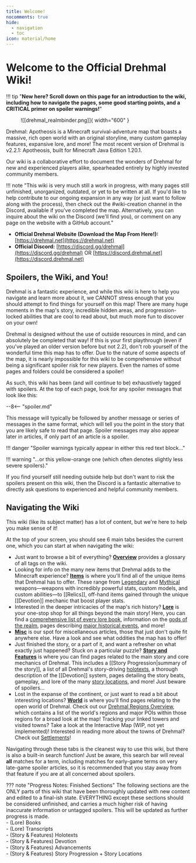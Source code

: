 ```yaml
---
title: Welcome!
nocomments: true
hide:
  - navigation
  - toc
icon: material/home
---
```


# Welcome to the Official Drehmal Wiki!

!!! tip "**New here? Scroll down on this page for an introduction to the wiki, including how to navigate the pages, some good starting points, and a CRITICAL primer on spoiler warnings!**"

<figure markdown>
  ![[drehmal_realmbinder.png]]{ width="600" }
</figure>

Drehmal: Apotheosis is a Minecraft survival-adventure map that boasts a massive, rich open world with an original storyline, many custom gameplay features, expansive lore, and more! The most recent version of Drehmal is v2.2.1: Apotheosis, built for Minecraft Java Edition 1.20.1.

Our wiki is a collaborative effort to document the wonders of Drehmal for new and experienced players alike, spearheaded entirely by highly invested community members. 

!!! note "This wiki is very much still a work in progress, with many pages still unfinished, unorganized, outdated, or yet to be written at all. If you'd like to help contribute to our ongoing expansion in any way (or just want to follow along with the process), then check out the #wiki-creation channel in the Discord, available if you've completed the map. Alternatively, you can inquire about the wiki on the Discord (we'll find you), or comment on any page on the website with a GitHub account."

* **Official Drehmal Website (Download the Map From Here!):** [https://drehmal.net](https://drehmal.net)
* **Official Discord:** [https://discord.gg/drehmal](https://discord.gg/drehmal) OR [https://discord.drehmal.net](https://discord.drehmal.net)

## Spoilers, the Wiki, and You!
Drehmal is a fantastic experience, and while this wiki is here to help you navigate and learn more about it, we CANNOT stress enough that you should attempt to find things for yourself on this map! There are many huge moments in the map's story, incredible hidden areas, and progression-locked abilities that are cool to read about, but much more fun to discover on your own!

Drehmal is designed without the use of outside resources in mind, and can absolutely be completed that way! If this is your first playthrough (even if you've played an older version before but not 2.2), don't rob yourself of the wonderful time this map has to offer. Due to the nature of some aspects of the map, it is nearly impossible for this wiki to be comprehensive without being a significant spoiler risk for new players. Even the names of some pages and folders could be considered a spoiler!

As such, this wiki has been (and will continue to be) exhaustively tagged with spoilers. At the top of each page, look for any spoiler messages that look like this:

--8<-- "spoiler.md"

This message will typically be followed by another message or series of messages in the same format, which will tell you the point in the story that you are likely safe to read that page. Spoiler messages may also appear later in articles, if only part of an article is a spoiler.

!!! danger "Spoiler warnings typically appear in either this red text block..."

!!! warning "...or this yellow-orange one (which often denotes slightly less severe spoilers)."

If you find yourself still needing outside help but don't want to risk the spoilers present on this wiki, then the Discord is a fantastic alternative to directly ask questions to experienced and helpful community members.

## Navigating the Wiki
This wiki (like its subject matter) has a lot of content, but we're here to help you make sense of it!

At the top of your screen, you should see 6 main tabs besides the current one, which you can start at when navigating the wiki:

- Just want to browse a bit of everything? **[Overview](/Overview/)** provides a glossary of all tags on the wiki. <br>
- Looking for info on the many new items that Drehmal adds to the Minecraft experience? **[Items](/Items/)** is where you'll find all of the unique items that Drehmal has to offer. These range from [Legendary](/Items/Legendary_Items/) and [Mythical](/Items/Mythical_Weapons/) weapons—weapons with incredibly powerful stats, custom models, and custom abilities—to [[Relics]], off-hand items gained through the unique [[Devotion]] mechanic that boost player stats. <br>
- Interested in the deeper intricacies of the map's rich history? **[Lore](/Lore/)** is your one-stop shop for all things beyond the main story! Here, you can find a [comprehensive list of every lore book](/Lore/Books/), information on the [gods of the realm](/Lore/Higher_Beings/), pages describing [major historical events](/Lore/Historical_Events/), and more! <br>
- **[Misc](/Misc/)** is our spot for miscellaneous articles, those that just don't quite fit anywhere else. Have a look and see what oddities the map has to offer! <br>
- Just finished the story, or a part of it, and want a refresher on what exactly just happened? Stuck on a particular puzzle? **[Story and Features](/Story_and_Features/)** is where you can find pages related to the main story and core mechanics of Drehmal. This includes a [[Story Progression|summary of the story]], a list of all Drehmal's story-driving [holotexts](/Story_and_Features/Holotexts/), a thorough description of the [[Devotion]] system, pages detailing the story beats, gameplay, and lore of the many [story locations](/Story_and_Features/Story_Locations/), and more! Just beware of spoilers... <br>
- Lost in the expanse of the continent, or just want to read a bit about interesting locations? **[World](/World/)** is where you'll find pages relating to the open world of Drehmal. Check out our [Drehmal Regions Overview](/World/Drehmal_Regions/), which contains a list of the world's regions and major POIs within those regions for a broad look at the map! Tracking your linked towers and visited towns? Take a look at the Interactive Map (WIP, not yet implemented)! Interested in reading more about the towns of Drehmal? Check out [Settlements](/World/Settlements/)!

Navigating through these tabs is the cleanest way to use this wiki, but there is also a built-in search function! Just be aware, this search bar will reveal **all** matches for a term, including matches for early-game terms on very late-game spoiler articles, so it is recommended that you stay away from that feature if you are at all concerned about spoilers.

??? note "Progress Notes: Finished Sections"
    The following sections are the ONLY parts of this wiki that have been thoroughly updated with new content and edited to a final-ish state. EVERYTHING except these sections should be considered unfinished, and carries a much higher risk of having inaccurate information or untagged spoilers. This will be updated as further progress is made. <br>
    - (Lore) Books <br>
    - (Lore) Transcripts <br>
    - (Story & Features) Holotexts <br>
    - (Story & Features) Devotion <br>
    - (Story & Features) Advancements <br>
    - (Story & Features) Story Progression + Story Locations

<!-- ## Important Articles
Check out these articles to find your way around Drehmal and this wiki!

todo: re-add once you know what to put here -->

